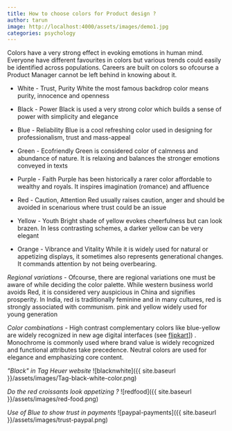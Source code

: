 ```yaml
---
title: How to choose colors for Product design ?
author: tarun
image: http://localhost:4000/assets/images/demo1.jpg
categories: psychology
---
```


Colors have a very strong effect in evoking emotions in human mind. Everyone have different favourites in colors but various trends could easily be identified across populations. Careers are built on colors so ofcourse a Product Manager cannot be left behind in knowing about it.

* White - Trust, Purity
White the most famous backdrop color means purity, innocence and openness

* Black - Power
Black is used a very strong color which builds a sense of power with simplicity and elegance

* Blue - Reliability
Blue is a cool refreshing color used in designing for professionalism, trust and mass-appeal

* Green - Ecofriendly
Green is considered color of calmness and abundance of nature. It is relaxing and balances the stronger emotions conveyed in texts

* Purple - Faith
Purple has been historically a rarer color affordable to wealthy and royals. It inspires imagination (romance) and affluence

* Red - Caution, Attention
Red usually raises caution, anger and should be avoided in scenarious where trust could be an issue

* Yellow - Youth
Bright shade of yellow evokes cheerfulness but can look brazen. In less contrasting schemes, a darker yellow can be very elegant

* Orange - Vibrance and Vitality
While it is widely used for natural or appetizing displays, it sometimes also represents generational changes. It commands attention by not being overbearing.


*Regional variations* -
Ofcourse, there are regional variations one must be aware of while deciding the color palette. While western business world avoids Red, it is considered very auspicious in China and signifies prosperity. In India, red is traditionally feminine and in many cultures, red is strongly associated with communism. pink and yellow widely used for young generation

*Color combinations* -
High contrast complementary colors like blue-yellow are widely recognized in new age digital interfaces (see <a href="https://www.flipkart.com/" target="_blank">flipkart</a>]) . Monochrome is commonly used where brand value is widely recognized and functional attributes take precedence. Neutral colors are used for elegance and emphasizing core content.

*"Black" in Tag Heuer website*
![blacknwhite]({{ site.baseurl }}/assets/images/Tag-black-white-color.png) 

*Do the red croissants look appetizing ?*
![redfood]({{ site.baseurl }}/assets/images/red-food.png) 

*Use of Blue to show trust in payments*
![paypal-payments]({{ site.baseurl }}/assets/images/trust-paypal.png)